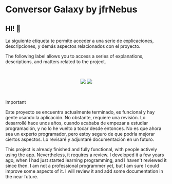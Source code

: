 # Conversor Galaxy by jfrNebus

## HI! :wave:

La siguiente etiqueta te permite acceder a una serie de explicaciones, descripciones, y demás aspectos relacionados con el proyecto.

The following label allows you to access a series of explanations, descriptions, and matters related to the project.

<br>

<p align="center">
    <a href="readme_español.md"><img src="https://img.shields.io/badge/Readme%20espa%C3%B1ol-cb1111?style=plastic"/></a>
    <a href="readme_english.md"><img src="https://img.shields.io/badge/Readme%20english-2e77ff?style=plastic"/></a>
</p>

<br>

> [!IMPORTANT]
> Este proyecto se encuentra actualmente terminado, es funcional y hay gente usando la aplicación. No obstante, requiere una revisión. Lo desarrollé hace unos años, cuando acababa de empezar a estudiar programación, y no lo he vuelto a tocar desde entonces. No es que ahora sea un experto programador, pero estoy seguro de que podría mejorar ciertos aspectos. Lo revisaré y adjuntaré documentación en un futuro.
> 
> This project is already finished and fully functional, with people actively using the app. Nevertheless, it requires a review. I developed it a few years ago, when I had just started learning programming, and I haven't reviewed it since then. I am not a professional programmer yet, but I am sure I could improve some aspects of it. I will review it and add some documentation in the near future.
